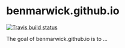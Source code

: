 # benmarwick.github.io

[![Travis build status](https://travis-ci.org/benmarwick/benmarwick.github.io.svg?branch=source)](https://travis-ci.org/benmarwick/benmarwick.github.io)


The goal of benmarwick.github.io is to ...

